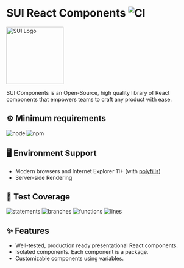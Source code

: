 # SUI React Components ![CI](https://github.com/SUI-Components/sui-components/workflows/CI/badge.svg)

<img src="https://avatars2.githubusercontent.com/u/13288987?s=200&v=4" alt="SUI Logo" width="150">

SUI Components is an Open-Source, high quality library of React components that empowers teams to craft any product with ease.

## ⚙️ Minimum requirements
![node](https://shields.io/badge/node-v16+-lightgray?logo=nodedotjs&logoWidth=20&style=for-the-badge)
![npm](https://shields.io/badge/npm-v7+-lightgrey?logo=npm&logoWidth=20&style=for-the-badge)

## 🖥 Environment Support

- Modern browsers and Internet Explorer 11+ (with [polyfills](https://github.com/SUI-Components/sui/tree/master/packages/sui-polyfills))
- Server-side Rendering

## 🧪 Test Coverage

![statements](https://shields.io/badge/statements-64.86%25-red)
![branches](https://shields.io/badge/branches-48.6%25-550000)
![functions](https://shields.io/badge/functions-47.87%25-550000)
![lines](https://shields.io/badge/lines-66.72%25-red)

## ✨ Features

- Well-tested, production ready presentational React components.
- Isolated components. Each component is a package.
- Customizable components using variables.
